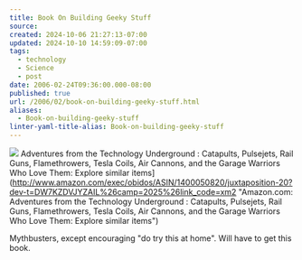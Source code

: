 ```yaml
---
title: Book On Building Geeky Stuff
source: 
created: 2024-10-06 21:27:13-07:00
updated: 2024-10-10 14:59:09-07:00
tags:
  - technology
  - Science
  - post
date: 2006-02-24T09:36:00.000-08:00
published: true
url: /2006/02/book-on-building-geeky-stuff.html
aliases:
  - Book-on-building-geeky-stuff
linter-yaml-title-alias: Book-on-building-geeky-stuff
---
```



![](/1400050820.01.MZZZZZZZ.jpg)
Adventures from the Technology Underground : Catapults, Pulsejets, Rail Guns, Flamethrowers, Tesla Coils, Air Cannons, and the Garage Warriors Who Love Them: Explore similar items](http://www.amazon.com/exec/obidos/ASIN/1400050820/juxtaposition-20?dev-t=DW7KZDVJYZAIL%26camp=2025%26link_code=xm2 "Amazon.com: Adventures from the Technology Underground : Catapults, Pulsejets, Rail Guns, Flamethrowers, Tesla Coils, Air Cannons, and the Garage Warriors Who Love Them: Explore similar items")  
  
Mythbusters, except encouraging "do try this at home". Will have to get this book.
